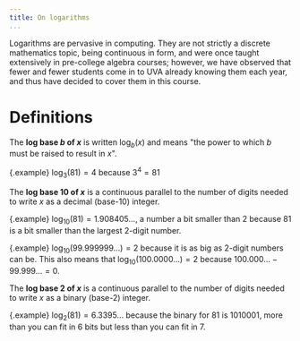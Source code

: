 ```yaml
---
title: On logarithms
...
```


Logarithms are pervasive in computing.
They are not strictly a discrete mathematics topic, being continuous in form,
and were once taught extensively in pre-college algebra courses;
however, we have observed that fewer and fewer students come in to UVA already knowing them each year,
and thus have decided to cover them in this course.

# Definitions

The **log base $b$ of $x$** is written $\log_b(x)$ and means "the power to which $b$ must be raised to result in $x$".

{.example} $\log_3(81) = 4$ because $3^4 = 81$

The **log base 10 of $x$** is a continuous parallel to the number of digits needed to write $x$ as a decimal (base-10) integer.

{.example} $\log_{10}(81) = 1.908405\dots$, a number a bit smaller than 2 because $81$ is a bit smaller than the largest 2-digit number.

{.example} $\log_{10}(99.999999\dots) = 2$ because it is as big as 2-digit numbers can be. This also means that $\log_{10}(100.0000\dots) = 2$ because $100.000\dots - 99.999\dots = 0$.

The **log base 2 of $x$** is a continuous parallel to the number of digits needed to write $x$ as a binary (base-2) integer.

{.example} $\log_{2}(81) = 6.3395\dots$ because the binary for 81 is 1010001, more than you can fit in 6 bits but less than you can fit in 7.

